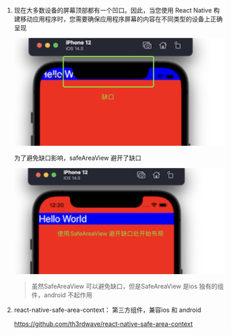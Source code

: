 1. 现在大多数设备的屏幕顶部都有一个凹口。因此，当您使用 React Native 构建移动应用程序时，您需要确保应用程序屏幕的内容在不同类型的设备上正确呈现

   ![image](../assets/18.jpg)

   为了避免缺口影响，safeAreaView 避开了缺口

   ![image](../assets/19.jpg)

   > 虽然SafeAreaView 可以避免缺口，但是SafeAreaView 是ios 独有的组件，android 不起作用


2. react-native-safe-area-context： 第三方组件，兼容ios 和 android

    https://github.com/th3rdwave/react-native-safe-area-context